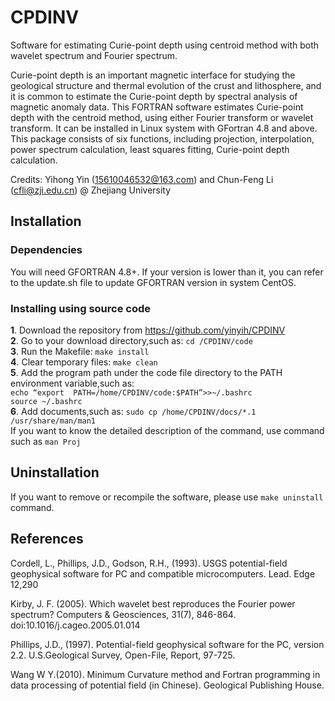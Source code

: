 # CPDINV

Software for estimating Curie-point depth using centroid method with both wavelet spectrum and Fourier spectrum. 
 
Curie-point depth is an important magnetic interface for studying the geological structure and thermal evolution of the crust and lithosphere, and it is common to estimate the Curie-point depth by spectral analysis of magnetic anomaly data. This FORTRAN software estimates Curie-point depth with the centroid method, using either Fourier transform or wavelet transform. It can be installed in Linux system with GFortran 4.8 and above.
This package consists of six functions, including projection, interpolation, power spectrum calculation, least squares fitting, Curie-point depth calculation.

Credits: Yihong Yin (15610046532@163.com) and Chun-Feng Li (cfli@zji.edu.cn) @ Zhejiang University

## **Installation**
### **Dependencies**
You will need GFORTRAN 4.8+. If your version is lower than it, you can refer to the update.sh file to update GFORTRAN version in system CentOS.
### **Installing using source code**
**1**. Download the repository from https://github.com/yinyih/CPDINV   
**2**. Go to your download directory,such as: `cd /CPDINV/code`  
**3**. Run the Makefile: `make install`  
**4**. Clear temporary files: `make clean`  
**5**. Add the program path under the code file directory to the PATH environment variable,such as:   
`echo “export  PATH=/home/CPDINV/code:$PATH”>>~/.bashrc`  
`source ~/.bashrc`  
**6**. Add documents,such as: `sudo cp /home/CPDINV/docs/*.1 /usr/share/man/man1`  
       If you want to know the detailed description of the command, use command such as `man Proj`

## **Uninstallation** 

If you want to remove or recompile the software, please use `make uninstall` command.  


## **References**

Cordell, L., Phillips, J.D., Godson, R.H., (1993). USGS potential-field geophysical software for PC and compatible microcomputers. Lead. Edge 12,290  

Kirby, J. F. (2005). Which wavelet best reproduces the Fourier power spectrum? Computers & Geosciences, 31(7), 846-864. doi:10.1016/j.cageo.2005.01.014  

Phillips, J.D., (1997). Potential-field geophysical software for the PC, version 2.2. U.S.Geological Survey, Open-File, Report, 97-725.  

Wang W Y.(2010). Minimum Curvature method and Fortran programming in data processing of potential field (in Chinese). Geological Publishing House.  
